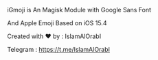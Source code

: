 iGmoji is An Magisk Module with Google Sans Font 

And Apple Emoji Based on iOS 15.4

Created with ❤️ by : IslamAlOrabI

Telegram : https://t.me/IslamAlOrabI
